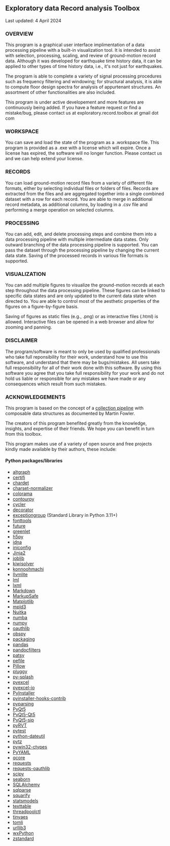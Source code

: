 ## Exploratory data Record analysis Toolbox

Last updated: 4 April 2024

### OVERVIEW

This program is a graphical user interface implimentation of a data processing pipeline with a built-in visualization tool. It is intended to assist with selection, processing, scaling, and review of ground-motion record data. Although it was developed for earthquake time history data, it can be applied to other types of time history data, i.e., it's not just for earthquakes.

The program is able to complete a variety of signal processing procedures such as frequency filtering and windowing; for structural analysis, it is able to compute floor design spectra for analysis of appurtenant structures. An assortment of other functionalities are also included.

This program is under active developement and more features are continuously being added. If you have a feature request or find a mistake/bug, please contact us at exploratory.record.toolbox at gmail dot com

### WORKSPACE

You can save and load the state of the program as a .workspace file. This program is provided as a .exe with a license which will expire. Once a license has expired, the software will no longer function. Please contact us and we can help extend your license.

### RECORDS

You can load ground-motion record files from a variety of different file formats, either by selecting individual files or folders of files. Records are extracted from the files and are aggregated together into a single combined dataset with a row for each record. You are able to merge in additional record metadata, as additional columns, by loading in a .csv file and performing a merge operation on selected columns.

### PROCESSING

You can add, edit, and delete processing steps and combine them into a data processing pipeline with multiple intermediate data states. Only outward branching of the data processing pipeline is supported. You can pass the dataset through the processing pipeline by changing the current data state. Saving of the processed records in various file formats is supported.

### VISUALIZATION

You can add multiple figures to visualize the ground-motion records at each step throughout the data processing pipeline. These figures can be linked to specific data states and are only updated to the current data state when directed to. You are able to control most of the aesthetic properties of the figures on a figure-by-figure basis.

Saving of figures as static files (e.g., .png) or as interactive files (.html) is allowed. Interactive files can be opened in a web browser and allow for zooming and panning.

### DISCLAIMER

The program/software is meant to only be used by qualified professionals who take full reponsibility for their work, understand how to use this software, and understand that there may be bugs/mistakes. All users take full responsibility for all of their work done with this software. By using this software you agree that you take full responsibility for your work and do not hold us liable or responsible for any mistakes we have made or any consequences which result from such mistakes.

### ACKNOWLEDGEMENTS

This program is based on the concept of a [collection pipeline](https://martinfowler.com/articles/collection-pipeline/) with composable data structures as documented by Martin Fowler.

The creators of this program benefited greatly from the knowledge, insights, and expertise of their friends. We hope you can benefit in turn from this toolbox.

This program makes use of a variety of open source and free projects kindly made available by their authors, these include:

#### Python packages/libraries

- [altgraph](https://altgraph.readthedocs.io/en/latest/)
- [certifi](https://certifi.io/en/latest/)
- [chardet](https://chardet.readthedocs.io/en/latest/)
- [charset-normalizer](https://charset-normalizer.readthedocs.io/en/latest/)
- [colorama](https://pypi.org/project/colorama/)
- [contourpy](https://contourpy.readthedocs.io/en/latest/)
- [cycler](https://matplotlib.org/cycler/)
- [decorator](https://github.com/micheles/decorator)
- [exceptiongroup](https://docs.python.org/3/library/exceptions.html#ExceptionGroup) (Standard Library in Python 3.11+)
- [fonttools](https://fonttools.readthedocs.io/en/latest/)
- [future](https://python-future.org/)
- [greenlet](https://greenlet.readthedocs.io/en/latest/)
- [h5py](https://docs.h5py.org/en/stable/)
- [idna](https://github.com/kjd/idna)
- [iniconfig](https://pypi.org/project/iniconfig/)
- [Jinja2](https://jinja.palletsprojects.com/)
- [joblib](https://joblib.readthedocs.io/en/latest/)
- [kiwisolver](https://kiwisolver.readthedocs.io/en/latest/)
- [konnoohmachi](https://github.com/obspy/obspy/wiki)
- [llvmlite](https://llvmlite.readthedocs.io/en/latest/)
- [lml](https://lml.readthedocs.io/en/latest/)
- [lxml](https://lxml.de/)
- [Markdown](https://python-markdown.github.io/)
- [MarkupSafe](https://pypi.org/project/MarkupSafe/)
- [Matplotlib](https://matplotlib.org/stable/index.html)
- [mpld3](http://mpld3.github.io/)
- [Nuitka](https://nuitka.net/)
- [numba](https://numba.pydata.org/)
- [numpy](https://numpy.org/doc/)
- [oauthlib](https://oauthlib.readthedocs.io/en/latest/)
- [obspy](https://docs.obspy.org/)
- [packaging](https://packaging.pypa.io/en/latest/)
- [pandas](https://pandas.pydata.org/)
- [pandocfilters](https://github.com/jgm/pandocfilters)
- [patsy](https://patsy.readthedocs.io/en/latest/)
- [pefile](https://pefile.readthedocs.io/en/latest/)
- [Pillow](https://pillow.readthedocs.io/en/stable/)
- [pluggy](https://pluggy.readthedocs.io/en/latest/)
- [py-splash](https://pypi.org/project/py-splash/)
- [pyexcel](https://pyexcel.readthedocs.io/en/latest/)
- [pyexcel-io](https://pyexcel-io.readthedocs.io/en/latest/)
- [PyInstaller](https://pyinstaller.readthedocs.io/en/stable/usage.html)
- [pyinstaller-hooks-contrib](https://github.com/pyinstaller/pyinstaller-hooks-contrib)
- [pyparsing](https://pyparsing-docs.readthedocs.io/en/latest/)
- [PyQt5](https://www.riverbankcomputing.com/static/Docs/PyQt5/)
- [PyQt5-Qt5](https://www.riverbankcomputing.com/static/Docs/PyQt5/)
- [PyQt5-sip](https://www.riverbankcomputing.com/software/sip/intro)
- [pyRVT](https://github.com/arkottke/pyrvt)
- [pytest](https://docs.pytest.org/en/stable/)
- [python-dateutil](https://dateutil.readthedocs.io/en/stable/)
- [pytz](https://pythonhosted.org/pytz/)
- [pywin32-ctypes](https://github.com/enthought/pywin32-ctypes)
- [PyYAML](https://pyyaml.org/wiki/PyYAMLDocumentation)
- [qcore](https://github.com/quantopian/qcore)
- [requests](https://requests.readthedocs.io/en/latest/)
- [requests-oauthlib](https://requests-oauthlib.readthedocs.io/en/latest/)
- [scipy](https://docs.scipy.org/doc/scipy/reference/)
- [seaborn](https://seaborn.pydata.org/introduction.html)
- [SQLAlchemy](https://www.sqlalchemy.org/)
- [sqlparse](https://sqlparse.readthedocs.io/en/latest/)
- [squarify](https://pypi.org/project/squarify/)
- [statsmodels](https://www.statsmodels.org/stable/index.html)
- [texttable](https://pypi.org/project/texttable/)
- [threadpoolctl](https://github.com/joblib/threadpoolctl)
- [tinyaes](https://pypi.org/project/tinyaes/)
- [tomli](https://tomli.readthedocs.io/en/latest/)
- [urllib3](https://urllib3.readthedocs.io/en/latest/)
- [wxPython](https://www.wxpython.org/)
- [zstandard](https://pypi.org/project/zstandard/)
